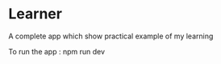 # Learner

A complete app which show practical example of my learning 

To run the app : npm run dev